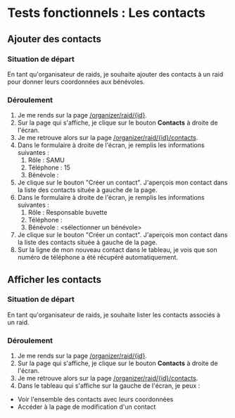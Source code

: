 # Tests fonctionnels : Les contacts

## Ajouter des contacts

###  Situation de départ

En tant qu'organisateur de raids, je souhaite ajouter des contacts à un raid pour donner leurs coordonnées aux bénévoles.

### Déroulement 

1. Je me rends sur la page [/organizer/raid/{id}](/organizer/raid/{id}).
2. Sur la page qui s'affiche, je clique sur le bouton **Contacts** à droite de l'écran.
3. Je me retrouve alors sur la page [/organizer/raid/{id}/contacts](/organizer/raid/{id}/contact).
4. Dans le formulaire à droite de l'écran, je remplis les informations suivantes : 
    1. Rôle : SAMU
    2. Téléphone : 15
    3. Bénévole : <laisser vide>
5. Je clique sur le bouton "Créer un contact". J'aperçois mon contact dans la liste des contacts située à gauche de la page.
6. Dans le formulaire à droite de l'écran, je remplis les informations suivantes : 
    1. Rôle : Responsable buvette
    2. Téléphone : <laisser vide>
    3. Bénévole : <sélectionner un bénévole>
7. Je clique sur le bouton "Créer un contact". J'aperçois mon contact dans la liste des contacts située à gauche de la page.
8. Sur la ligne de mon nouveau contact dans le tableau, je vois que son numéro de téléphone a été récupéré automatiquement.




## Afficher les contacts

###  Situation de départ

En tant qu'organisateur de raids, je souhaite lister les contacts associés à un raid.

### Déroulement 

1. Je me rends sur la page [/organizer/raid/{id}](/organizer/raid/{id}).
2. Sur la page qui s'affiche, je clique sur le bouton **Contacts** à droite de l'écran.
3. Je me retrouve alors sur la page [/organizer/raid/{id}/contacts](/organizer/raid/{id}/contact).
4. Dans le tableau qui s'affiche sur la gauche de l'écran, je peux :
  - Voir l'ensemble des contacts avec leurs coordonnées
  - Accéder à la page de modification d'un contact


